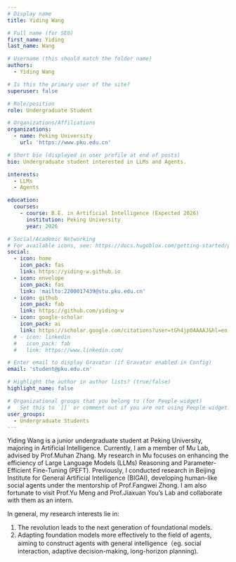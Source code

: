 ```yaml
---
# Display name
title: Yiding Wang

# Full name (for SEO)
first_name: Yiding
last_name: Wang

# Username (this should match the folder name)
authors:
  - Yiding Wang

# Is this the primary user of the site?
superuser: false

# Role/position
role: Undergraduate Student

# Organizations/Affiliations
organizations:
  - name: Peking University
    url: 'https://www.pku.edu.cn'

# Short bio (displayed in user profile at end of posts)
bio: Undergraduate student interested in LLMs and Agents.

interests:
  - LLMs
  - Agents

education:
  courses:
    - course: B.E. in Artificial Intelligence (Expected 2026)
      institution: Peking University
      year: 2026

# Social/Academic Networking
# For available icons, see: https://docs.hugoblox.com/getting-started/page-builder/#icons
social:
  - icon: home
    icon_pack: fas
    link: https://yiding-w.github.io
  - icon: envelope
    icon_pack: fas
    link: 'mailto:2200017439@stu.pku.edu.cn'
  - icon: github
    icon_pack: fab
    link: https://github.com/yiding-w
  - icon: google-scholar
    icon_pack: ai
    link: https://scholar.google.com/citations?user=tGh4jp0AAAAJ&hl=en
  # - icon: linkedin
  #   icon_pack: fab
  #   link: https://www.linkedin.com/

# Enter email to display Gravatar (if Gravatar enabled in Config)
email: 'student@pku.edu.cn'

# Highlight the author in author lists? (true/false)
highlight_name: false

# Organizational groups that you belong to (for People widget)
#   Set this to `[]` or comment out if you are not using People widget.
user_groups:
  - Undergraduate Students
---
```



Yiding Wang is a junior undergraduate student at Peking University, majoring in Artificial Intelligence. Currently, I am a member of Mu Lab, advised by Prof.Muhan Zhang. My research in Mu focuses on enhancing the efficiency of Large Language Models (LLMs) Reasoning and Parameter-Efficient Fine-Tuning (PEFT). Previously, I conducted research in Beijing Institute for General Artificial Intelligence (BIGAI), developing human-like social agents under the mentorship of Prof.Fangwei Zhong. I am also fortunate to visit Prof.Yu Meng and Prof.Jiaxuan You’s Lab and collaborate with them as an intern.

In general, my research interests lie in:

1. The revolution leads to the next generation of foundational models.  
2. Adapting foundation models more effectively to the field of agents, aiming to construct agents with general intelligence（eg. social interaction, adaptive decision-making, long-horizon planning).

